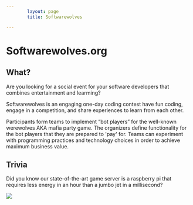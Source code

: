 ```yaml
---
        layout: page
        title: Softwarewolves

---
```


Softwarewolves.org
====

What?
---

Are you looking for a social event for your software developers that combines entertainment and learming? 

Softwarewolves is an engaging one-day coding contest have fun coding, engage in a competition, and share experiences to learn from each other. 

Participants form teams to implement “bot players” for the well-known werewolves AKA mafia party game. The organizers define functionality for the bot players that they are prepared to 'pay' for. Teams can experiment with programming practices and technology choices in order to achieve maximum business value. 


Trivia
---
Did you know our state-of-the-art game server is a raspberry pi that requires less energy in an hour than a jumbo jet in a millisecond? 

![](https://raw.github.com/softwarewolves/softwarewolves.github.io/master/images/pi.jpg)
